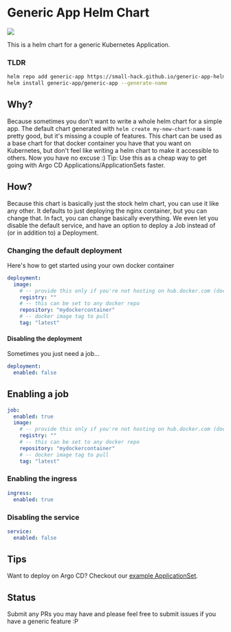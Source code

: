 # Generic App Helm Chart
<a href="https://github.com/small-hack/generic-app-helm/releases"><img src="https://img.shields.io/github/v/release/small-hack/generic-app-helm?style=plastic&labelColor=blue&color=green&logo=GitHub&logoColor=white"></a>

This is a helm chart for a generic Kubernetes Application.


### TLDR
```bash
helm repo add generic-app https://small-hack.github.io/generic-app-helm
helm install generic-app/generic-app --generate-name
```

## Why?

Because sometimes you don't want to write a whole helm chart for a simple app. The default chart generated with `helm create my-new-chart-name` is pretty good, but it's missing a couple of features. This chart can be used as a base chart for that docker container you have that you want on Kubernetes, but don't feel like writing a helm chart to make it accessible to others. Now you have no excuse :) Tip: Use this as a cheap way to get going with Argo CD Applications/ApplicationSets faster.

## How?

Because this chart is basically just the stock helm chart, you can use it like any other. It defaults to just deploying the nginx container, but you can change that. In fact, you can change basically everything. We even let you disable the default service, and have an option to deploy a Job instead of (or in addition to) a Deployment.


### Changing the default deployment

Here's how to get started using your own docker container

```yaml
deployment:
  image:
    # -- provide this only if you're not hosting on hub.docker.com (docker.io)
    registry: ""
    # -- this can be set to any docker repo
    repository: "mydockercontainer"
    # -- docker image tag to pull
    tag: "latest"
```

#### Disabling the deployment

Sometimes you just need a job...

```yaml
deployment:
  enabled: false
```


## Enabling a job

```yaml
job:
  enabled: true
  image:
    # -- provide this only if you're not hosting on hub.docker.com (docker.io)
    registry: ""
    # -- this can be set to any docker repo
    repository: "mydockercontainer"
    # -- docker image tag to pull
    tag: "latest"
```

### Enabling the ingress

```yaml
ingress:
  enabled: true
```

### Disabling the service

```yaml
service:
  enabled: false
```

## Tips

Want to deploy on Argo CD? Checkout our [example ApplicationSet](https://github.com/small-hack/argocd-apps/tree/main/generic-app).

## Status

Submit any PRs you may have and please feel free to submit issues if you have a generic feature :P
